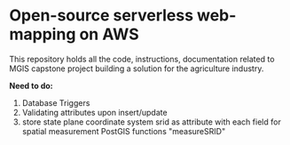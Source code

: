 # Open-source serverless web-mapping on AWS

This repository holds all the code, instructions, documentation related to MGIS capstone project building a solution for the agriculture industry. 

**Need to do:**
1. Database Triggers
2. Validating attributes upon insert/update
3. store state plane coordinate system srid as attribute with each field for spatial measurement PostGIS functions "measureSRID"


